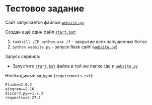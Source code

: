 # Тестовое задание

Сайт запускается файлом <a href="https://github.com/Grigoriy457/test-projct/blob/main/website.py" target="_blank">`website.py`</a>


Создан ещё один файл [`start.bat`](https://github.com/Grigoriy457/test-projct/blob/main/start.bat):
1. `taskkill /IM python.exe /f` - закрытие всех запущенных ботов
2. `python website.py` - запуск flask сайт ([`website.py`](https://github.com/Grigoriy457/test-projct/blob/main/website.py))


Запуск сервиса:
- Запустите [`start.bat`](https://github.com/Grigoriy457/test-projct/blob/main/start.bat) файла в той же папке где и [`website.py`](https://github.com/Grigoriy457/test-projct/blob/main/website.py)


Необходимые модули (`requirements.txt`):
```
Flask==2.0.2
aiogram==2.16
discord.py==1.7.3
requests==2.27.1
```
